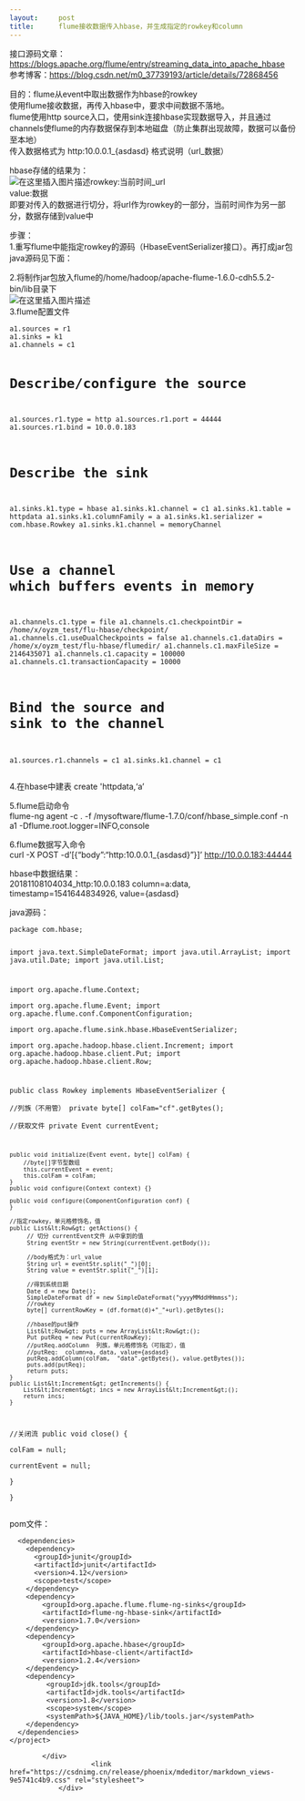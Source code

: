 ```yaml
---
layout:     post
title:      flume接收数据传入hbase，并生成指定的rowkey和column
---
```

<div id="article_content" class="article_content clearfix csdn-tracking-statistics" data-pid="blog" data-mod="popu_307" data-dsm="post">
								            <div id="content_views" class="markdown_views prism-atom-one-dark">
							<!-- flowchart 箭头图标 勿删 -->
							<svg xmlns="http://www.w3.org/2000/svg" style="display: none;"><path stroke-linecap="round" d="M5,0 0,2.5 5,5z" id="raphael-marker-block" style="-webkit-tap-highlight-color: rgba(0, 0, 0, 0);"></path></svg>
							<p>接口源码文章：<a href="https://blogs.apache.org/flume/entry/streaming_data_into_apache_hbase" rel="nofollow">https://blogs.apache.org/flume/entry/streaming_data_into_apache_hbase</a><br>
参考博客：<a href="https://blog.csdn.net/m0_37739193/article/details/72868456" rel="nofollow">https://blog.csdn.net/m0_37739193/article/details/72868456</a></p>
<p>目的：flume从event中取出数据作为hbase的rowkey<br>
使用flume接收数据，再传入hbase中，要求中间数据不落地。<br>
flume使用http source入口，使用sink连接hbase实现数据导入，并且通过channels使flume的内存数据保存到本地磁盘（防止集群出现故障，数据可以备份至本地）<br>
传入数据格式为  http:10.0.0.1_{asdasd}   格式说明（url_数据）</p>
<p>hbase存储的结果为：<br>
<img src="https://img-blog.csdnimg.cn/20181109161509108.png" alt="在这里插入图片描述">rowkey:当前时间_url<br>
value:数据<br>
即要对传入的数据进行切分，将url作为rowkey的一部分，当前时间作为另一部分，数据存储到value中</p>
<p>步骤：<br>
1.重写flume中能指定rowkey的源码（HbaseEventSerializer接口）。再打成jar包<br>
java源码见下面：</p>
<p>2.将制作jar包放入flume的/home/hadoop/apache-flume-1.6.0-cdh5.5.2-bin/lib目录下<br>
<img src="https://img-blog.csdnimg.cn/20181109161950516.png" alt="在这里插入图片描述"><br>
3.flume配置文件</p>
<pre><code>a1.sources = r1
a1.sinks = k1
a1.channels = c1

# Describe/configure the source
a1.sources.r1.type = http
a1.sources.r1.port = 44444
a1.sources.r1.bind = 10.0.0.183

# Describe the sink
a1.sinks.k1.type = hbase
a1.sinks.k1.channel = c1
a1.sinks.k1.table = httpdata
a1.sinks.k1.columnFamily = a
a1.sinks.k1.serializer = com.hbase.Rowkey
a1.sinks.k1.channel = memoryChannel

# Use a channel which buffers events in memory
a1.channels.c1.type = file
a1.channels.c1.checkpointDir = /home/x/oyzm_test/flu-hbase/checkpoint/
a1.channels.c1.useDualCheckpoints = false
a1.channels.c1.dataDirs = /home/x/oyzm_test/flu-hbase/flumedir/
a1.channels.c1.maxFileSize = 2146435071
a1.channels.c1.capacity = 100000
a1.channels.c1.transactionCapacity = 10000

# Bind the source and sink to the channel
a1.sources.r1.channels = c1 
a1.sinks.k1.channel = c1
</code></pre>
<p>4.在hbase中建表  create 'httpdata,‘a’</p>
<p>5.flume启动命令<br>
flume-ng agent -c . -f /mysoftware/flume-1.7.0/conf/hbase_simple.conf -n a1 -Dflume.root.logger=INFO,console</p>
<p>6.flume数据写入命令<br>
curl -X POST -d’[{“body”:“http:10.0.0.1_{asdasd}”}]’  <a href="http://10.0.0.183:44444" rel="nofollow">http://10.0.0.183:44444</a></p>
<p>hbase中数据结果：<br>
20181108104034_http:10.0.0.183    column=a:data, timestamp=1541644834926, value={asdasd}</p>
<p>java源码：</p>
<pre><code>package com.hbase;

import java.text.SimpleDateFormat;
import java.util.ArrayList;
import java.util.Date;
import java.util.List;

import org.apache.flume.Context;  
import org.apache.flume.Event;
import org.apache.flume.conf.ComponentConfiguration;  
import org.apache.flume.sink.hbase.HbaseEventSerializer;  
import org.apache.hadoop.hbase.client.Increment;
import org.apache.hadoop.hbase.client.Put;
import org.apache.hadoop.hbase.client.Row;

public class Rowkey implements HbaseEventSerializer {   
   //列族（不用管）
    private byte[] colFam="cf".getBytes();  
    //获取文件
    private Event currentEvent;  
    
    public void initialize(Event event, byte[] colFam) {  
        //byte[]字节型数组  
        this.currentEvent = event;
        this.colFam = colFam;  
    }  
    public void configure(Context context) {}  
    
    public void configure(ComponentConfiguration conf) {  
    }  
    
    //指定rowkey，单元格修饰名，值
    public List&lt;Row&gt; getActions() {  
         // 切分 currentEvent文件 从中拿到的值
         String eventStr = new String(currentEvent.getBody());
         
         //body格式为：url_value
         String url = eventStr.split("_")[0];
         String value = eventStr.split("_")[1];
         
         //得到系统日期  
		 Date d = new Date();
		 SimpleDateFormat df = new SimpleDateFormat("yyyyMMddHHmmss");
         //rowkey
         byte[] currentRowKey = (df.format(d)+"_"+url).getBytes(); 
         
         //hbase的put操作
         List&lt;Row&gt; puts = new ArrayList&lt;Row&gt;();  
         Put putReq = new Put(currentRowKey);  
         //putReq.addColumn  列族，单元格修饰名（可指定），值
         //putReq:  column=a, data, value={asdasd} 
         putReq.addColumn(colFam,  "data".getBytes(), value.getBytes());  
         puts.add(putReq);                
         return puts;  
    }   
    public List&lt;Increment&gt; getIncrements() {  
        List&lt;Increment&gt; incs = new ArrayList&lt;Increment&gt;();      
        return incs;  
    }  
   //关闭流
    public void close() {  
        colFam = null;  
        currentEvent = null;  
    }  
} 
</code></pre>
<p>pom文件：</p>
<pre><code>  &lt;dependencies&gt;
    &lt;dependency&gt;
      &lt;groupId&gt;junit&lt;/groupId&gt;
      &lt;artifactId&gt;junit&lt;/artifactId&gt;
      &lt;version&gt;4.12&lt;/version&gt;
      &lt;scope&gt;test&lt;/scope&gt;
    &lt;/dependency&gt;
    &lt;dependency&gt;
	    &lt;groupId&gt;org.apache.flume.flume-ng-sinks&lt;/groupId&gt;
		&lt;artifactId&gt;flume-ng-hbase-sink&lt;/artifactId&gt;
		&lt;version&gt;1.7.0&lt;/version&gt;
	&lt;/dependency&gt;
   	&lt;dependency&gt;
		&lt;groupId&gt;org.apache.hbase&lt;/groupId&gt;
		&lt;artifactId&gt;hbase-client&lt;/artifactId&gt;
		&lt;version&gt;1.2.4&lt;/version&gt;
	&lt;/dependency&gt;
	&lt;dependency&gt;
         &lt;groupId&gt;jdk.tools&lt;/groupId&gt;
         &lt;artifactId&gt;jdk.tools&lt;/artifactId&gt;
         &lt;version&gt;1.8&lt;/version&gt;
         &lt;scope&gt;system&lt;/scope&gt;
         &lt;systemPath&gt;${JAVA_HOME}/lib/tools.jar&lt;/systemPath&gt;
	&lt;/dependency&gt;
  &lt;/dependencies&gt;
&lt;/project&gt;
</code></pre>

            </div>
						<link href="https://csdnimg.cn/release/phoenix/mdeditor/markdown_views-9e5741c4b9.css" rel="stylesheet">
                </div>